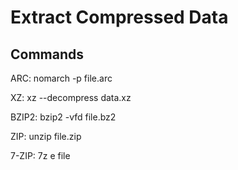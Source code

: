 # Extract Compressed Data

## Commands

ARC: nomarch -p file.arc

XZ: xz --decompress data.xz

BZIP2: bzip2 -vfd file.bz2

ZIP: unzip file.zip

7-ZIP: 7z e file
